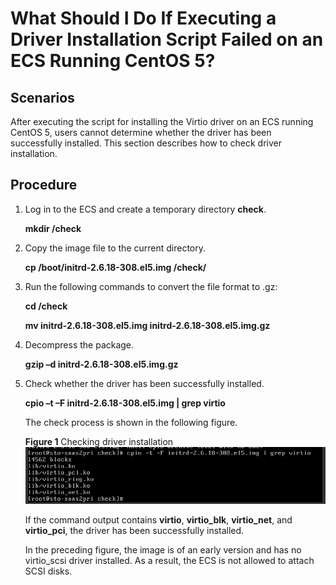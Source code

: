 # What Should I Do If Executing a Driver Installation Script Failed on an ECS Running CentOS 5?<a name="EN-US_TOPIC_0214940103"></a>

## Scenarios<a name="section1472603014415"></a>

After executing the script for installing the Virtio driver on an ECS running CentOS 5, users cannot determine whether the driver has been successfully installed. This section describes how to check driver installation.

## Procedure<a name="section173923176436"></a>

1.  Log in to the ECS and create a temporary directory  **check**.

    **mkdir /check**

2.  Copy the image file to the current directory.

    **cp /boot/initrd-2.6.18-308.el5.img /check/**

3.  Run the following commands to convert the file format to .gz:

    **cd /check**

    **mv initrd-2.6.18-308.el5.img initrd-2.6.18-308.el5.img.gz**

4.  Decompress the package.

    **gzip –d initrd-2.6.18-308.el5.img.gz**

5.  Check whether the driver has been successfully installed.

    **cpio –t –F initrd-2.6.18-308.el5.img | grep virtio**

    The check process is shown in the following figure.

    **Figure  1**  Checking driver installation<a name="fig203921373466"></a>  
    ![](figures/checking-driver-installation.png "checking-driver-installation")

    If the command output contains  **virtio**,  **virtio\_blk**,  **virtio\_net**, and  **virtio\_pci**, the driver has been successfully installed.

    In the preceding figure, the image is of an early version and has no virtio\_scsi driver installed. As a result, the ECS is not allowed to attach SCSI disks.



